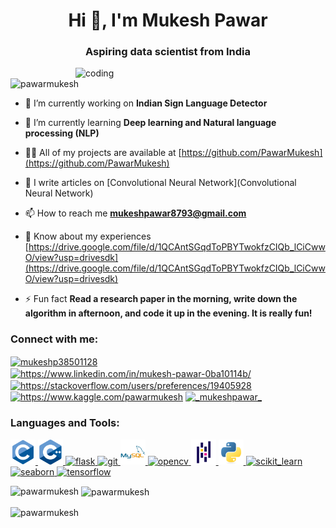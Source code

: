 <h1 align="center">Hi 👋, I'm Mukesh Pawar</h1>
<h3 align="center">Aspiring data scientist from India</h3>

<img align="right" alt="coding" width="400" src="https://user-images.githubusercontent.com/55389276/140866485-8fb1c876-9a8f-4d6a-98dc-08c4981eaf70.gif">

<p align="left"> <img src="https://komarev.com/ghpvc/?username=pawarmukesh&label=Profile%20views&color=0e75b6&style=flat" alt="pawarmukesh" /> </p>

- 🔭 I’m currently working on **Indian Sign Language Detector**

- 🌱 I’m currently learning **Deep learning and Natural language processing (NLP)**

- 👨‍💻 All of my projects are available at [https://github.com/PawarMukesh](https://github.com/PawarMukesh)

- 📝 I write articles on [Convolutional Neural Network](Convolutional Neural Network)

- 📫 How to reach me **mukeshpawar8793@gmail.com**

- 📄 Know about my experiences [https://drive.google.com/file/d/1QCAntSGqdToPBYTwokfzCIQb_lCiCwwO/view?usp=drivesdk](https://drive.google.com/file/d/1QCAntSGqdToPBYTwokfzCIQb_lCiCwwO/view?usp=drivesdk)

- ⚡ Fun fact **Read a research paper in the morning, write down the algorithm in afternoon, and code it up in the evening. It is really fun!**

<h3 align="left">Connect with me:</h3>
<p align="left">
<a href="https://twitter.com/mukeshp38501128" target="blank"><img align="center" src="https://raw.githubusercontent.com/rahuldkjain/github-profile-readme-generator/master/src/images/icons/Social/twitter.svg" alt="mukeshp38501128" height="30" width="40" /></a>
<a href="https://linkedin.com/in/https://www.linkedin.com/in/mukesh-pawar-0ba10114b/" target="blank"><img align="center" src="https://raw.githubusercontent.com/rahuldkjain/github-profile-readme-generator/master/src/images/icons/Social/linked-in-alt.svg" alt="https://www.linkedin.com/in/mukesh-pawar-0ba10114b/" height="30" width="40" /></a>
<a href="https://stackoverflow.com/users/https://stackoverflow.com/users/preferences/19405928" target="blank"><img align="center" src="https://raw.githubusercontent.com/rahuldkjain/github-profile-readme-generator/master/src/images/icons/Social/stack-overflow.svg" alt="https://stackoverflow.com/users/preferences/19405928" height="30" width="40" /></a>
<a href="https://kaggle.com/https://www.kaggle.com/pawarmukesh" target="blank"><img align="center" src="https://raw.githubusercontent.com/rahuldkjain/github-profile-readme-generator/master/src/images/icons/Social/kaggle.svg" alt="https://www.kaggle.com/pawarmukesh" height="30" width="40" /></a>
<a href="https://instagram.com/_mukeshpawar_" target="blank"><img align="center" src="https://raw.githubusercontent.com/rahuldkjain/github-profile-readme-generator/master/src/images/icons/Social/instagram.svg" alt="_mukeshpawar_" height="30" width="40" /></a>
</p>

<h3 align="left">Languages and Tools:</h3>
<p align="left"> <a href="https://www.cprogramming.com/" target="_blank" rel="noreferrer"> <img src="https://raw.githubusercontent.com/devicons/devicon/master/icons/c/c-original.svg" alt="c" width="40" height="40"/> </a> <a href="https://www.w3schools.com/cpp/" target="_blank" rel="noreferrer"> <img src="https://raw.githubusercontent.com/devicons/devicon/master/icons/cplusplus/cplusplus-original.svg" alt="cplusplus" width="40" height="40"/> </a> <a href="https://flask.palletsprojects.com/" target="_blank" rel="noreferrer"> <img src="https://www.vectorlogo.zone/logos/pocoo_flask/pocoo_flask-icon.svg" alt="flask" width="40" height="40"/> </a> <a href="https://git-scm.com/" target="_blank" rel="noreferrer"> <img src="https://www.vectorlogo.zone/logos/git-scm/git-scm-icon.svg" alt="git" width="40" height="40"/> </a> <a href="https://www.mysql.com/" target="_blank" rel="noreferrer"> <img src="https://raw.githubusercontent.com/devicons/devicon/master/icons/mysql/mysql-original-wordmark.svg" alt="mysql" width="40" height="40"/> </a> <a href="https://opencv.org/" target="_blank" rel="noreferrer"> <img src="https://www.vectorlogo.zone/logos/opencv/opencv-icon.svg" alt="opencv" width="40" height="40"/> </a> <a href="https://pandas.pydata.org/" target="_blank" rel="noreferrer"> <img src="https://raw.githubusercontent.com/devicons/devicon/2ae2a900d2f041da66e950e4d48052658d850630/icons/pandas/pandas-original.svg" alt="pandas" width="40" height="40"/> </a> <a href="https://www.python.org" target="_blank" rel="noreferrer"> <img src="https://raw.githubusercontent.com/devicons/devicon/master/icons/python/python-original.svg" alt="python" width="40" height="40"/> </a> <a href="https://scikit-learn.org/" target="_blank" rel="noreferrer"> <img src="https://upload.wikimedia.org/wikipedia/commons/0/05/Scikit_learn_logo_small.svg" alt="scikit_learn" width="40" height="40"/> </a> <a href="https://seaborn.pydata.org/" target="_blank" rel="noreferrer"> <img src="https://seaborn.pydata.org/_images/logo-mark-lightbg.svg" alt="seaborn" width="40" height="40"/> </a> <a href="https://www.tensorflow.org" target="_blank" rel="noreferrer"> <img src="https://www.vectorlogo.zone/logos/tensorflow/tensorflow-icon.svg" alt="tensorflow" width="40" height="40"/> </a> </p>

<p><img align="left" src="https://github-readme-stats.vercel.app/api/top-langs?username=pawarmukesh&show_icons=true&locale=en&layout=compact" alt="pawarmukesh" /></p>

<p>&nbsp;<img align="center" src="https://github-readme-stats.vercel.app/api?username=pawarmukesh&show_icons=true&locale=en" alt="pawarmukesh" /></p>

<p><img align="center" src="https://github-readme-streak-stats.herokuapp.com/?user=pawarmukesh&" alt="pawarmukesh" /></p>

